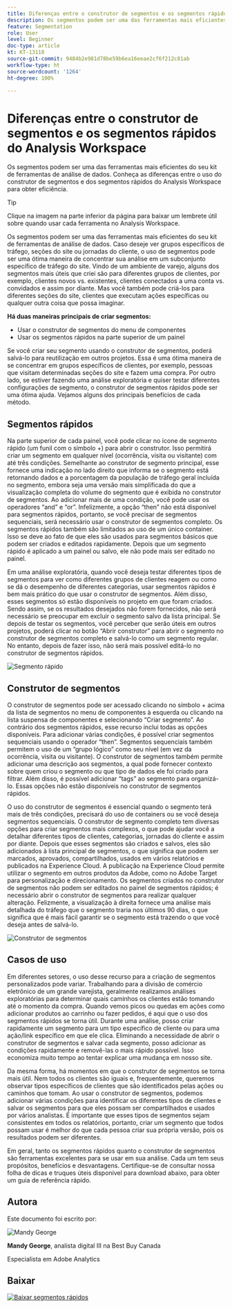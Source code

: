 ```yaml
---
title: Diferenças entre o construtor de segmentos e os segmentos rápidos do Analysis Workspace
description: Os segmentos podem ser uma das ferramentas mais eficientes do seu kit de ferramentas de análise de dados. Conheça as diferenças entre o uso do construtor de segmentos e dos segmentos rápidos do Analysis Workspace para obter eficiência.
feature: Segmentation
role: User
level: Beginner
doc-type: article
kt: KT-13118
source-git-commit: 9484b2e981d78be59b6ea16eeae2cf6f212c81ab
workflow-type: ht
source-wordcount: '1264'
ht-degree: 100%

---
```



# Diferenças entre o construtor de segmentos e os segmentos rápidos do Analysis Workspace

Os segmentos podem ser uma das ferramentas mais eficientes do seu kit de ferramentas de análise de dados. Conheça as diferenças entre o uso do construtor de segmentos e dos segmentos rápidos do Analysis Workspace para obter eficiência.

>[!TIP]
>
> Clique na imagem na parte inferior da página para baixar um lembrete útil sobre quando usar cada ferramenta no Analysis Workspace.

Os segmentos podem ser uma das ferramentas mais eficientes do seu kit de ferramentas de análise de dados. Caso deseje ver grupos específicos de tráfego, seções do site ou jornadas do cliente, o uso de segmentos pode ser uma ótima maneira de concentrar sua análise em um subconjunto específico de tráfego do site. Vindo de um ambiente de varejo, alguns dos segmentos mais úteis que criei são para diferentes grupos de clientes, por exemplo, clientes novos vs. existentes, clientes conectados a uma conta vs. convidados e assim por diante. Mas você também pode criá-los para diferentes seções do site, clientes que executam ações específicas ou qualquer outra coisa que possa imaginar.

**Há duas maneiras principais de criar segmentos:**

* Usar o construtor de segmentos do menu de componentes
* Usar os segmentos rápidos na parte superior de um painel

Se você criar seu segmento usando o construtor de segmentos, poderá salvá-lo para reutilização em outros projetos. Essa é uma ótima maneira de se concentrar em grupos específicos de clientes, por exemplo, pessoas que visitam determinadas seções do site e fazem uma compra. Por outro lado, se estiver fazendo uma análise exploratória e quiser testar diferentes configurações de segmento, o construtor de segmentos rápidos pode ser uma ótima ajuda. Vejamos alguns dos principais benefícios de cada método.

## Segmentos rápidos

Na parte superior de cada painel, você pode clicar no ícone de segmento rápido (um funil com o símbolo +) para abrir o construtor. Isso permitirá criar um segmento em qualquer nível (ocorrência, visita ou visitante) com até três condições. Semelhante ao construtor de segmento principal, esse fornece uma indicação no lado direito que informa se o segmento está retornando dados e a porcentagem da população de tráfego geral incluída no segmento, embora seja uma versão mais simplificada do que a visualização completa do volume do segmento que é exibida no construtor de segmentos. Ao adicionar mais de uma condição, você pode usar os operadores “and” e “or”. Infelizmente, a opção “then” não está disponível para segmentos rápidos, portanto, se você precisar de segmentos sequenciais, será necessário usar o construtor de segmentos completo. Os segmentos rápidos também são limitados ao uso de um único container. Isso se deve ao fato de que eles são usados para segmentos básicos que podem ser criados e editados rapidamente. Depois que um segmento rápido é aplicado a um painel ou salvo, ele não pode mais ser editado no painel.

Em uma análise exploratória, quando você deseja testar diferentes tipos de segmentos para ver como diferentes grupos de clientes reagem ou como se dá o desempenho de diferentes categorias, usar segmentos rápidos é bem mais prático do que usar o construtor de segmentos. Além disso, esses segmentos só estão disponíveis no projeto em que foram criados. Sendo assim, se os resultados desejados não forem fornecidos, não será necessário se preocupar em excluir o segmento salvo da lista principal. Se depois de testar os segmentos, você perceber que serão úteis em outros projetos, poderá clicar no botão “Abrir construtor” para abrir o segmento no construtor de segmentos completo e salvá-lo como um segmento regular. No entanto, depois de fazer isso, não será mais possível editá-lo no construtor de segmentos rápidos.

![Segmento rápido](assets/quick-segement.png)

## Construtor de segmentos

O construtor de segmentos pode ser acessado clicando no símbolo + acima da lista de segmentos no menu de componentes à esquerda ou clicando na lista suspensa de componentes e selecionando “Criar segmento”. Ao contrário dos segmentos rápidos, esse recurso inclui todas as opções disponíveis. Para adicionar várias condições, é possível criar segmentos sequenciais usando o operador “then”. Segmentos sequenciais também permitem o uso de um “grupo lógico” como seu nível (em vez da ocorrência, visita ou visitante). O construtor de segmentos também permite adicionar uma descrição aos segmentos, a qual pode fornecer contexto sobre quem criou o segmento ou que tipo de dados ele foi criado para filtrar. Além disso, é possível adicionar “tags” ao segmento para organizá-lo. Essas opções não estão disponíveis no construtor de segmentos rápidos.

O uso do construtor de segmentos é essencial quando o segmento terá mais de três condições, precisará do uso de containers ou se você deseja segmentos sequenciais. O construtor de segmento completo tem diversas opções para criar segmentos mais complexos, o que pode ajudar você a detalhar diferentes tipos de clientes, categorias, jornadas do cliente e assim por diante. Depois que esses segmentos são criados e salvos, eles são adicionados à lista principal de segmentos, o que significa que podem ser marcados, aprovados, compartilhados, usados em vários relatórios e publicados na Experience Cloud. A publicação na Experience Cloud permite utilizar o segmento em outros produtos da Adobe, como no Adobe Target para personalização e direcionamento. Os segmentos criados no construtor de segmentos não podem ser editados no painel de segmentos rápidos; é necessário abrir o construtor de segmentos para realizar qualquer alteração. Felizmente, a visualização à direita fornece uma análise mais detalhada do tráfego que o segmento traria nos últimos 90 dias, o que significa que é mais fácil garantir se o segmento está trazendo o que você deseja antes de salvá-lo.

![Construtor de segmentos](assets/segment-builder-quick.png)

## Casos de uso

Em diferentes setores, o uso desse recurso para a criação de segmentos personalizados pode variar. Trabalhando para a divisão de comércio eletrônico de um grande varejista, geralmente realizamos análises exploratórias para determinar quais caminhos os clientes estão tomando até o momento da compra. Quando vemos picos ou quedas em ações como adicionar produtos ao carrinho ou fazer pedidos, é aqui que o uso dos segmentos rápidos se torna útil. Durante uma análise, posso criar rapidamente um segmento para um tipo específico de cliente ou para uma ação/link específico em que ele clica. Eliminando a necessidade de abrir o construtor de segmentos e salvar cada segmento, posso adicionar as condições rapidamente e removê-las o mais rápido possível. Isso economiza muito tempo ao tentar explicar uma mudança em nosso site.

Da mesma forma, há momentos em que o construtor de segmentos se torna mais útil. Nem todos os clientes são iguais e, frequentemente, queremos observar tipos específicos de clientes que são identificados pelas ações ou caminhos que tomam. Ao usar o construtor de segmentos, podemos adicionar várias condições para identificar os diferentes tipos de clientes e salvar os segmentos para que eles possam ser compartilhados e usados por vários analistas. É importante que esses tipos de segmentos sejam consistentes em todos os relatórios, portanto, criar um segmento que todos possam usar é melhor do que cada pessoa criar sua própria versão, pois os resultados podem ser diferentes.

Em geral, tanto os segmentos rápidos quanto o construtor de segmentos são ferramentas excelentes para se usar em sua análise. Cada um tem seus propósitos, benefícios e desvantagens. Certifique-se de consultar nossa folha de dicas e truques úteis disponível para download abaixo, para obter um guia de referência rápido.

## Autora

Este documento foi escrito por:

![Mandy George](assets/mandy-george.jpg)

**Mandy George**, analista digital III na Best Buy Canada

Especialista em Adobe Analytics

## Baixar

[![Baixar segmentos rápidos](assets/quick-segments-download-small.jpg)](assets/Adobe_Analytics_Segments_Vs_Segment_Builder_Reference_Guide.pdf)
